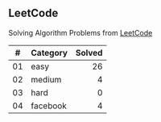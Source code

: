 ## LeetCode

Solving Algorithm Problems from [LeetCode](https://leetcode.com/)

| #  |    Category    | Solved |
|:--:|:---------------|-------:|
| 01 |      easy      |   26   |
| 02 |     medium     |   4   |
| 03 |      hard      |   0   |
| 04 |    facebook    |   4   |
